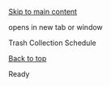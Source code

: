 [Skip to main content](https://www.pittsburghpa.gov/Home/Do-it-online/Trash-Collection-Schedule#main-content)

opens in new tab or window

Trash Collection Schedule

[Back to top](https://www.pittsburghpa.gov/Home/Do-it-online/Trash-Collection-Schedule#body-top)

Ready
